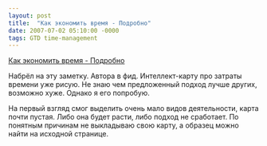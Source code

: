 ```yaml
---
layout: post
title:  "Как экономить время - Подробно"
date: 2007-07-02 05:10:00 -0000
tags: GTD time-management
---
```


[Как экономить время - Подробно](http://ouch.kiev.ua/2005-05-27/126.html)

Набрёл на эту заметку. Автора в фид. Интеллект-карту про затраты времени уже рисую. Не знаю чем предложенный подход лучше других, возможно хуже. Однако я его попробую.

На первый взгляд смог выделить очень мало видов деятельности, карта почти пустая. Либо она будет расти, либо подход не сработает. По понятным причинам не выкладываю свою карту, а образец можно найти на исходной странице.
